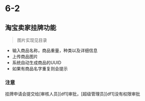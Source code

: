 # 6-2
## 淘宝卖家挂牌功能
>图片实现见目录
- 输入商品名称，商品重量，种类以及详细信息
- 上传商品图片
- 系统自动生成商品的UUID
- 如果有商品名字重复则会提示

### 注意
挂牌申请会提交给[审核人员][df1]审批，[超级管理员][df1]没有权限审批



